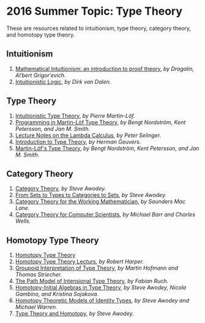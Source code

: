 2016 Summer Topic: Type Theory
==============================
These are resources related to intuitionism, type theory, category theory, and homotopy type theory.

Intuitionism
------------
1. [Mathematical Intuitionism: an introduction to proof theory](https://catalog.lib.uchicago.edu/vufind/Record/892339), *by Dragalin, Alʹbert Grigorʹevich.*
2. [Intuitionistic Logic](van-dalen-intuitionistic-logic.pdf), *by Dirk van Dalen.*

Type Theory
-----------
1. [Intuitionistic Type Theory](martin-lof-intuitionistic-type-theory.pdf), *by Pierre Martin-Löf.*
2. [Programming in Martin-Löf Type Theory](programming-in-martin-lof-type-theory.pdf), *by Bengt Nordström, Kent Petersson, and Jan M. Smith.*
3. [Lecture Notes on the Lambda Calculus](selinger-lecture-notes-on-the-lambda-calculus.pdf), *by Peter Selinger.*
4. [Introduction to Type Theory](geuvers-introduction-to-type-theory.pdf), *by Herman Geuvers.*
5. [Martin-Löf's Type Theory](nordstrom-martin-lofs-type-theory.pdf), *by Bengt Nordström, Kent Petersson, and Jan M. Smith.*

Category Theory
---------------
1. [Category Theory](awodey-category-theory.pdf), *by Steve Awodey.*
2. [From Sets to Types to Categories to Sets](awodey-sets-types-categories.pdf), *by Steve Awodey.*
3. [Category Theory for the Working Mathematician](maclane-category-theory-for-the-working-mathematician.pdf), *by Saunders Mac Lane.*
4. [Category Theory for Computer Scientists](category-theory-for-computer-scientists.pdf), *by Michael Barr and Charles Wells.*

Homotopy Type Theory
--------------------
1. [Homotopy Type Theory](hott.pdf)
2. [Homotopy Type Theory Lecturs](https://www.cs.cmu.edu/~rwh/courses/hott/), *by Robert Harper.*
3. [Groupoid Interpretation of Type Theory](groupoid-interpretation-of-type-theory.pdf), *by Martin Hofmann and Thomas Striecher.*
4. [The Path Model of Intensional Type Theory](ruch-the-path-model-of-intensional-type-theory.pdf), *by Fabian Ruch.*
5. [Homotopy-Initial Algebras in Type Theory](homotopy-initial-algebras-in-type-theory.pdf), *by Steve Awodey, Nicola Gambino, and Kristina Sojakova.*
6. [Homotopy Theoretic Models of Identity Types](homotopy-theoretic-models-of-identity-types.pdf), *by Steve Awodey and Michael Warren.*
7. [Type Theory and Homotopy](type-theory-and-homotopy.pdf), *by Steve Awodey.*